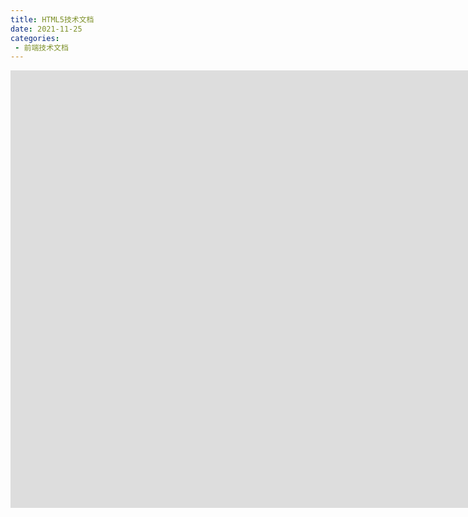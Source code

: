 ```yaml
---
title: HTML5技术文档
date: 2021-11-25
categories: 
 - 前端技术文档
---
```


<iframe src="https://www.w3school.com.cn/html/html5_intro.asp" width="1630px" height="700px" frameborder="0"></iframe>